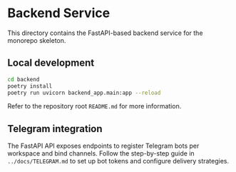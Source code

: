 # Backend Service

This directory contains the FastAPI-based backend service for the monorepo skeleton.

## Local development

```bash
cd backend
poetry install
poetry run uvicorn backend_app.main:app --reload
```

Refer to the repository root `README.md` for more information.

## Telegram integration

The FastAPI API exposes endpoints to register Telegram bots per workspace and
bind channels. Follow the step-by-step guide in `../docs/TELEGRAM.md` to set up
bot tokens and configure delivery strategies.
